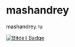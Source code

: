 mashandrey
==========

mashandrey.ru

[![Bitdeli Badge](https://d2weczhvl823v0.cloudfront.net/numbata/mashandrey/trend.png)](https://bitdeli.com/free "Bitdeli Badge")

